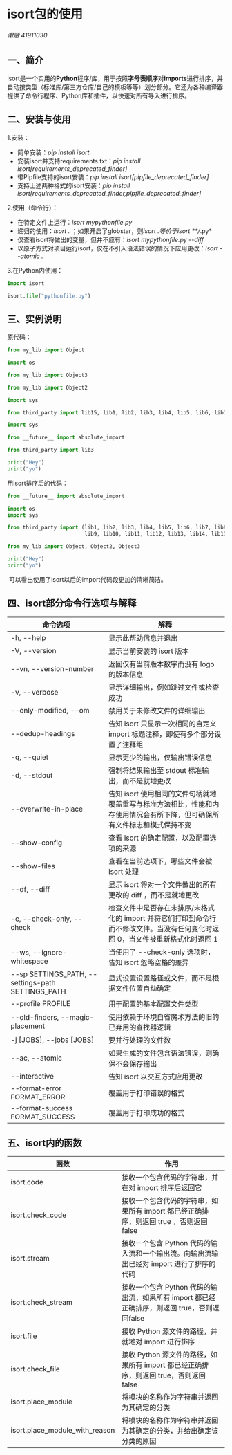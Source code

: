 # isort包的使用

###### 谢融 41911030

## 一、简介

​	isort是一个实用的**Python**程序/库，用于按照**字母表顺序**对**imports**进行排序，并自动按类型（标准库/第三方仓库/自己的模板等等）划分部分。它还为各种编译器提供了命令行程序、Python库和插件，以快速对所有导入进行排序。

## 二、安装与使用

1.安装：

- 简单安装：*pip install isort*
- 安装isort并支持requirements.txt：*pip install isort[requirements_deprecated_finder]*
- 带Pipfile支持的isort安装：*pip install isort[pipfile_deprecated_finder]*
- 支持上述两种格式的isort安装：*pip install isort[requirements_deprecated_finder,pipfile_deprecated_finder]*

2.使用（命令行）：

- 在特定文件上运行：*isort mypythonfile.py*
- 递归的使用：*isort .* ；如果开启了globstar，则*isort .*等价于*isort **/*.py*
- 仅查看isort将做出的变量，但并不应有：*isort mypythonfile.py --diff*
- 以原子方式对项目运行isort，仅在不引入语法错误的情况下应用更改：*isort --atomic .*

3.在Python内使用：

```python
import isort

isort.file("pythonfile.py")
```

## 三、实例说明

原代码：

```python
from my_lib import Object

import os

from my_lib import Object3

from my_lib import Object2

import sys

from third_party import lib15, lib1, lib2, lib3, lib4, lib5, lib6, lib7, lib8, lib9, lib10, lib11, lib12, lib13, lib14

import sys

from __future__ import absolute_import

from third_party import lib3

print("Hey")
print("yo")
```

用isort排序后的代码：

```python
from __future__ import absolute_import

import os
import sys

from third_party import (lib1, lib2, lib3, lib4, lib5, lib6, lib7, lib8,
                         lib9, lib10, lib11, lib12, lib13, lib14, lib15)

from my_lib import Object, Object2, Object3

print("Hey")
print("yo")
```

​	可以看出使用了isort以后的import代码段更加的清晰简洁。

## 四、isort部分命令行选项与解释

| 命令选项                                          | 解释                                                         |
| ------------------------------------------------- | ------------------------------------------------------------ |
| -h, --help                                        | 显示此帮助信息并退出                                         |
| -V, --version                                     | 显示当前安装的 isort 版本                                    |
| --vn, --version-number                            | 返回仅有当前版本数字而没有 logo 的版本信息                   |
| -v, --verbose                                     | 显示详细输出，例如跳过文件或检查成功                         |
| --only-modified, --om                             | 禁用关于未修改文件的详细输出                                 |
| --dedup-headings                                  | 告知 isort 只显示一次相同的自定义 import 标题注释，即使有多个部分设置了注释组 |
| -q, --quiet                                       | 显示更少的输出，仅输出错误信息                               |
| -d, --stdout                                      | 强制将结果输出至 stdout 标准输出，而不是就地更改             |
| --overwrite-in-place                              | 告知 isort 使用相同的文件句柄就地覆盖重写与标准方法相比，性能和内存使用情况会有所下降，但可确保所有文件标志和模式保持不变 |
| --show-config                                     | 查看 isort 的确定配置，以及配置选项的来源                    |
| --show-files                                      | 查看在当前选项下，哪些文件会被 isort 处理                    |
| --df, --diff                                      | 显示 isort 将对一个文件做出的所有更改的 diff ，而不是就地更改 |
| -c, --check-only, --check                         | 检查文件中是否存在未排序/未格式化的 import 并将它们打印到命令行而不修改文件。当没有任何变化时返回 0，当文件被重新格式化时返回 1 |
| --ws, --ignore-whitespace                         | 当使用了 --check-only 选项时，告知 isort 忽略空格的差异      |
| --sp SETTINGS_PATH, --settings-path SETTINGS_PATH | 显式设置设置路径或文件，而不是根据文件位置自动确定           |
| --profile PROFILE                                 | 用于配置的基本配置文件类型                                   |
| --old-finders, --magic-placement                  | 使用依赖于环境自省魔术方法的旧的已弃用的查找器逻辑           |
| -j [JOBS], --jobs [JOBS]                          | 要并行处理的文件数                                           |
| --ac, --atomic                                    | 如果生成的文件包含语法错误，则确保不会保存输出               |
| --interactive                                     | 告知 isort 以交互方式应用更改                                |
| --format-error FORMAT_ERROR                       | 覆盖用于打印错误的格式                                       |
| --format-success FORMAT_SUCCESS                   | 覆盖用于打印成功的格式                                       |

## 五、isort内的函数

| 函数                           | 作用                                                         |
| ------------------------------ | ------------------------------------------------------------ |
| isort.code                     | 接收一个包含代码的字符串，并在对 import 排序后返回它         |
| isort.check_code               | 接收一个包含代码的字符串，如果所有 import 都已经正确排序，则返回 true ，否则返回 false |
| isort.stream                   | 接收一个包含 Python 代码的输入流和一个输出流。向输出流输出已经对 import 进行了排序的代码 |
| isort.check_stream             | 接收一个包含 Python 代码的输出流，如果所有 import 都已经正确排序，则返回 true，否则返回false |
| isort.file                     | 接收 Python 源文件的路径，并就地对 import 进行排序           |
| isort.check_file               | 接收 Python 源文件的路径，如果所有 import 都已经正确排序，则返回 true，否则返回 false |
| isort.place_module             | 将模块的名称作为字符串并返回为其确定的分类                   |
| isort.place_module_with_reason | 将模块的名称作为字符串并返回为其确定的分类，并给出确定该分类的原因 |
